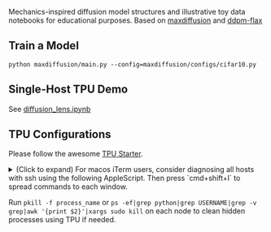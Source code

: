 Mechanics-inspired diffusion model structures and illustrative toy data notebooks for educational purposes. Based on [maxdiffusion](https://github.com/google/maxdiffusion) and [ddpm-flax](https://github.com/yiyixuxu/denoising-diffusion-flax)

## Train a Model
```
python maxdiffusion/main.py --config=maxdiffusion/configs/cifar10.py
```

## Single-Host TPU Demo

See [diffusion_lens.ipynb](diffusion_lens.ipynb)

## TPU Configurations

Please follow the awesome [TPU Starter](https://github.com/ayaka14732/tpu-starter).

<details>
<summary>
(Click to expand) For macos iTerm users, consider diagnosing all hosts with ssh using the following AppleScript. Then press `cmd+shift+I` to spread commands to each window.
</summary>

```osascript
tell application "iTerm"
    activate
    create window with default profile
    
    set sessionList to {current session of current window}
    
    tell current session of current window
        set newSession to (split vertically with default profile)
    end tell
    set beginning of sessionList to newSession
    
    repeat with i from 1 to 6
        tell current session of current window
            set newSession to (split horizontally with default profile)
        end tell
        set end of sessionList to newSession
    end repeat
    
    repeat with i from 0 to 7
        tell item (i + 1) of sessionList
            write text "gcloud compute tpus tpu-vm ssh ergodic-diffusion --worker=" & i
        end tell
    end repeat
end tell
```
</details>

Run `pkill -f process_name` or `ps -ef|grep python|grep USERNAME|grep -v grep|awk '{print $2}'|xargs sudo kill` on each node to clean hidden processes using TPU if needed.